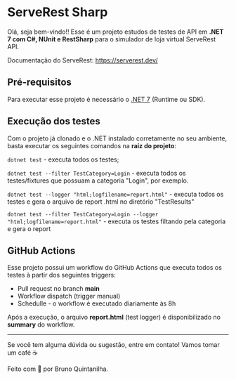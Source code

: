 # ServeRest Sharp

Olá, seja bem-vindo!! Esse é um projeto estudos de testes de API em __.NET 7 com C#, NUnit e RestSharp__ para o simulador de loja virtual ServeRest API. 

Documentação do ServeRest: https://serverest.dev/

## Pré-requisitos

Para executar esse projeto é necessário o [.NET 7](https://dotnet.microsoft.com/en-us/download/dotnet/7.0) (Runtime ou SDK). 

## Execução dos testes

Com o projeto já clonado e o .NET instalado corretamente no seu ambiente, basta executar os seguintes comandos na __raíz do projeto__:

`dotnet test` - executa todos os testes;

`dotnet test --filter TestCategory=Login` - executa todos os testes/fixtures que possuam a categoria "Login", por exemplo.

`dotnet test --logger "html;logfilename=report.html"` - executa todos os testes e gera o arquivo de report .html no diretório "TestResults"

`dotnet test --filter TestCategory=Login --logger "html;logfilename=report.html"` - executa os testes filtando pela categoria e gera o report

## GitHub Actions

Esse projeto possui um workflow do GitHub Actions que executa todos os testes à partir dos seguintes triggers:

- Pull request no branch __main__
- Workflow dispatch (trigger manual)
- Schedulle - o workflow é executado diariamente às 8h

Após a execução, o arquivo **report.html** (test logger) é disponibilizado no __summary__ do workflow.

___

Se você tem alguma dúvida ou sugestão, entre em contato! Vamos tomar um café ☕

Feito com 💜 por Bruno Quintanilha.

